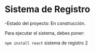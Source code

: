 <h1>Sistema de Registro</h1>

-Estado del proyecto: En construcción.

Para ejecutar el sistema, debes poner:

```npm install react```
sistema de registro 2
